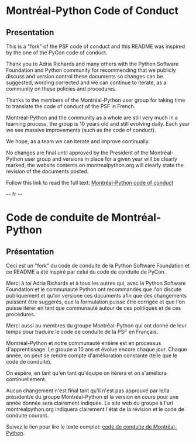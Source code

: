 Montréal-Python Code of Conduct
===============================

Presentation
------------

This is a "fork" of the PSF code of conduct and this README was inspired by the one of the PyCon code of conduct.

Thank you to Adria Richards and many others with the Python Software Foundation and Python community for recommending that we publicly discuss and version control these documents so changes can be suggested, wording corrected and we can continue to iterate, as a community on these policies and procedures.

Thanks to the members of the Montréal-Python user group for taking time to translate the code of conduct of the PSF in French.

Montréal-Python and the community as a whole are still very much in a learning process, the group is 10 years old and still evolving daily. Each year we see massive improvements (such as the code of conduct).

We hope, as a team we can iterate and improve continually.

No changes are final until approved by the President of the Montréal-Python user group and versions in place for a given year will be clearly marked, the website contents on montrealpython.org will clearly state the revision of the documents posted.

Follow this link to read the full text: [Montréal-Python code of conduct](https://github.com/mtlpy/code-of-conduct/blob/master/CodeOfConduct.rst)

-- fr --

Code de conduite de Montréal-Python
===================================

Présentation
------------

Ceci est un "fork" du code de conduite de la Python Software Foundation et ce README a été inspiré par celui du code de conduite de PyCon.

Merci à toi Adria Richards et à tous les autres qui, avec la Python Software Foundation et le communauté Python ont recommandés que l'on discute publiquement et qu'on versione ces documents afin que des changements puissent être suggérés, que la formulation puisse être corrigée et que l'on puisse itérer en tant que communauté autour de ces politiques et de ces procédures.

Merci aussi au membres du groupe Montréal-Python qui ont donné de leur temps pour traduire le code de conduite de la PSF en Français.

Montréal-Python et notre communauté entière est en processus d'apprentissage. Le groupe a 10 ans et évolue encore chaque jour.
Chaque année, on peut se rendre compte d'amélioration constante (telle que le code de conduite).

On espère, en tant qu'en tant qu'équipe on itérera et on s'améliora continuellement.

Aucun changement n'est final tant qu'il n'est pas approuvé par le/la président/e du groupe Montréal-Python et la version en cours pour
une année donnée sera clairement indiquée. Le site web du groupe à l'url montréalpython.org indiquera clairement l'état de la révision et le code de conduite courant.

Suivez le lien pour lire le texte complet: [code de conduite de Montréal-Python](https://github.com/mtlpy/code-of-conduct/blob/master/CodeDeConduite.rst).